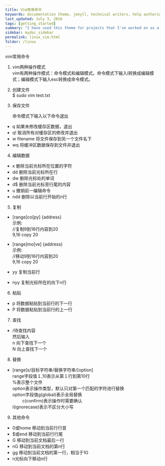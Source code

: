```yaml
---
title: Vim常用命令
keywords: documentation theme, jekyll, technical writers, help authoring tools, hat replacements
last_updated: July 3, 2016
tags: [getting_started]
summary: "I have used this theme for projects that I've worked on as a professional technical writer."
sidebar: mydoc_sidebar
permalink: linux_vim.html
folder: /linux
---
```


vim常用命令　　

1. vim两种操作模式  
   vim有两种操作模式：命令模式和编辑模式。命令模式下输入i转换成编辑模式；编辑模式下输入esc转换成命令模式。

2. 创建文件  
  $ sudo vim test.txt  

3. 保存文件  
   
   命令模式下输入以下命令退出  
* q  如果未修改缓存区数据，退出  
* q! 取消所有对缓存区的修改并退出  
* w filename 将文件保存到另一个文件名下  
* wq 将缓冲区数据保存到文件并退出  

4. 编辑数据　　
    
* x   删除当前光标所在位置的字符  
* dd  删除当前光标所在行  
* dw  删除光标处的单词  
* d$  删除当前光标至行尾的内容  
* u   撤销前一编辑命令  
* ndd 删除以当前行开始的n行  

5. 复制　　
    
* [range]co[py] {address}   
  示例:  
     //复制9到16行内容到20  
     9,16 copy 20  
    
* [range]mo[ve] {address}   
  示例:  
     //移动9到16行内容到20  
     9,16 copy 20     

* yy  复制当前行  
* nyy 复制光标所在的向下n行    

6. 粘贴  
    
* p  将数据粘贴到当前行的下一行  
* P  将数据粘贴到当前行的上一行  

7. 查找  
    
* /待查找内容  
然后输入  
n 向下查找下一个  
N 向上查找下一个  

8. 替换　　
    
* [range]s/目标字符串/替换字符串/[option]  
  range字段值１,10表示从第１行到第10行  
  %表示整个文件  
  option表示操作类型，默认只对第一个匹配的字符进行替换  
  option字段值g(global)表示全局替换  
　　          c(confirm)表示操作时需要确认  
             i(ignorecase)表示不区分大小写  

9. 其他命令  
    
* 0或home 移动到当前行行首  
* $或end  移动到当前行行尾  
* G       移动到当前文档最后一行  
* nG      移动到当前文档的第n行  
* gg      移动到当前文档的第一行，相当于1G  
* n<Enter>光标向下移动n行   
      